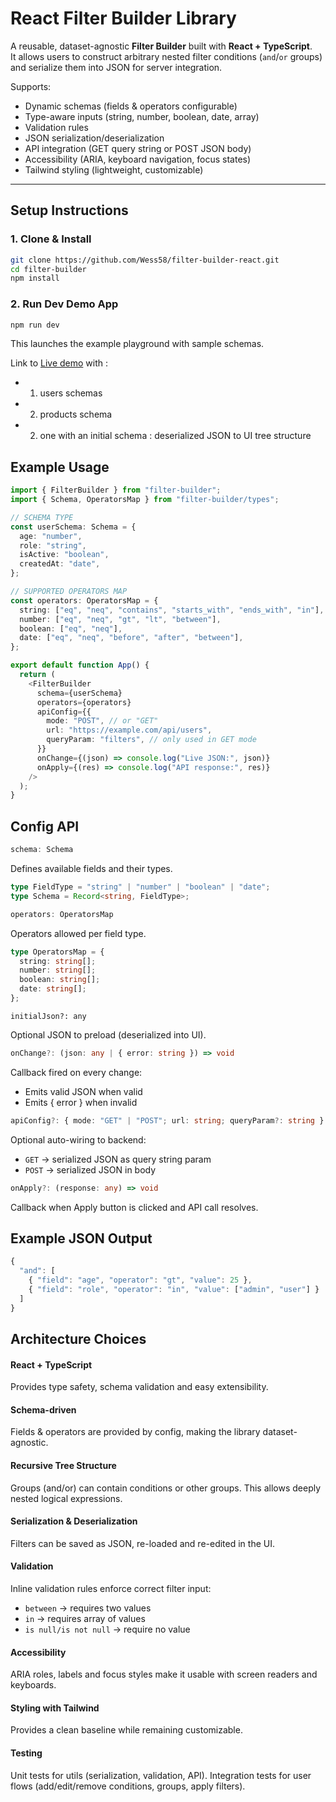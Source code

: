 # React Filter Builder Library

A reusable, dataset-agnostic **Filter Builder** built with **React + TypeScript**.  
It allows users to construct arbitrary nested filter conditions (`and`/`or` groups) and serialize them into JSON for server integration.  

Supports:
- Dynamic schemas (fields & operators configurable)
- Type-aware inputs (string, number, boolean, date, array)
- Validation rules
- JSON serialization/deserialization
- API integration (GET query string or POST JSON body)
- Accessibility (ARIA, keyboard navigation, focus states)
- Tailwind styling (lightweight, customizable)

---

## Setup Instructions

### 1. Clone & Install
```bash
git clone https://github.com/Wess58/filter-builder-react.git
cd filter-builder
npm install
```

### 2. Run Dev Demo App
```bash 
npm run dev
```
This launches the example playground with sample schemas.

Link to [Live demo](https://wess58.github.io/filter-builder-react/) with :
- 1. users schemas
- 2. products schema
- 2. one with an initial schema : deserialized JSON to UI tree structure 



## Example Usage
```ts
import { FilterBuilder } from "filter-builder";
import { Schema, OperatorsMap } from "filter-builder/types";

// SCHEMA TYPE
const userSchema: Schema = {
  age: "number",
  role: "string",
  isActive: "boolean",
  createdAt: "date",
};

// SUPPORTED OPERATORS MAP
const operators: OperatorsMap = {
  string: ["eq", "neq", "contains", "starts_with", "ends_with", "in"],
  number: ["eq", "neq", "gt", "lt", "between"],
  boolean: ["eq", "neq"],
  date: ["eq", "neq", "before", "after", "between"],
};

export default function App() {
  return (
    <FilterBuilder
      schema={userSchema}
      operators={operators}
      apiConfig={{
        mode: "POST", // or "GET"
        url: "https://example.com/api/users",
        queryParam: "filters", // only used in GET mode
      }}
      onChange={(json) => console.log("Live JSON:", json)}
      onApply={(res) => console.log("API response:", res)}
    />
  );
}
```

## Config API
```ts
schema: Schema
```

Defines available fields and their types.
```ts
type FieldType = "string" | "number" | "boolean" | "date";
type Schema = Record<string, FieldType>;
```

```ts
operators: OperatorsMap
```
Operators allowed per field type.
```ts
type OperatorsMap = {
  string: string[];
  number: string[];
  boolean: string[];
  date: string[];
};
```
```
initialJson?: any
```
Optional JSON to preload (deserialized into UI).
```ts
onChange?: (json: any | { error: string }) => void
```
Callback fired on every change:
- Emits valid JSON when valid
- Emits { error } when invalid

```ts
apiConfig?: { mode: "GET" | "POST"; url: string; queryParam?: string }
```
Optional auto-wiring to backend:
- `GET` → serialized JSON as query string param
- `POST` → serialized JSON in body

```ts
onApply?: (response: any) => void
```
Callback when Apply button is clicked and API call resolves.

## Example JSON Output
```ts
{
  "and": [
    { "field": "age", "operator": "gt", "value": 25 },
    { "field": "role", "operator": "in", "value": ["admin", "user"] }
  ]
}
```

## Architecture Choices
#### React + TypeScript
Provides type safety, schema validation and easy extensibility.

#### Schema-driven
Fields & operators are provided by config, making the library dataset-agnostic.

#### Recursive Tree Structure
Groups (and/or) can contain conditions or other groups.
This allows deeply nested logical expressions.

#### Serialization & Deserialization
Filters can be saved as JSON, re-loaded and re-edited in the UI.

#### Validation
Inline validation rules enforce correct filter input:

- `between` → requires two values
- `in` → requires array of values
- `is null/is not null` → require no value

#### Accessibility
ARIA roles, labels and focus styles make it usable with screen readers and keyboards.

#### Styling with Tailwind
Provides a clean baseline while remaining customizable.

#### Testing
Unit tests for utils (serialization, validation, API).
Integration tests for user flows (add/edit/remove conditions, groups, apply filters).


